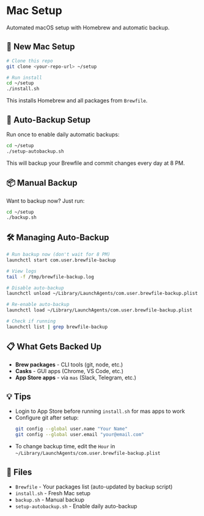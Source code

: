 # Mac Setup

Automated macOS setup with Homebrew and automatic backup.

## 🚀 New Mac Setup

```bash
# Clone this repo
git clone <your-repo-url> ~/setup

# Run install
cd ~/setup
./install.sh
```

This installs Homebrew and all packages from `Brewfile`.

## 🔄 Auto-Backup Setup

Run once to enable daily automatic backups:

```bash
cd ~/setup
./setup-autobackup.sh
```

This will backup your Brewfile and commit changes every day at 8 PM.

## 📦 Manual Backup

Want to backup now? Just run:

```bash
cd ~/setup
./backup.sh
```

## 🛠️ Managing Auto-Backup

```bash
# Run backup now (don't wait for 8 PM)
launchctl start com.user.brewfile-backup

# View logs
tail -f /tmp/brewfile-backup.log

# Disable auto-backup
launchctl unload ~/Library/LaunchAgents/com.user.brewfile-backup.plist

# Re-enable auto-backup
launchctl load ~/Library/LaunchAgents/com.user.brewfile-backup.plist

# Check if running
launchctl list | grep brewfile-backup
```

## 📋 What Gets Backed Up

- **Brew packages** - CLI tools (git, node, etc.)
- **Casks** - GUI apps (Chrome, VS Code, etc.)
- **App Store apps** - via `mas` (Slack, Telegram, etc.)

## 💡 Tips

- Login to App Store before running `install.sh` for mas apps to work
- Configure git after setup:
  ```bash
  git config --global user.name "Your Name"
  git config --global user.email "your@email.com"
  ```
- To change backup time, edit the `Hour` in `~/Library/LaunchAgents/com.user.brewfile-backup.plist`

## 📁 Files

- `Brewfile` - Your packages list (auto-updated by backup script)
- `install.sh` - Fresh Mac setup
- `backup.sh` - Manual backup
- `setup-autobackup.sh` - Enable daily auto-backup